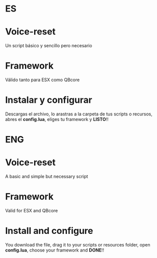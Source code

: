 # **ES**
# Voice-reset
Un script básico y sencillo pero necesario

# **Framework**
Válido tanto para ESX como QBcore

# Instalar y configurar
Descargas el archivo, lo arastras a la carpeta de tus scripts o recursos, abres el **config.lua**, eliges tu framework y **LISTO**!!


# **ENG**
# Voice-reset
A basic and simple but necessary script

# **Framework**
Valid for ESX and QBcore

# **Install and configure**
You download the file, drag it to your scripts or resources folder, open **config.lua**, choose your framework and **DONE**!!
